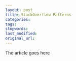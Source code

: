 ```yaml
---
layout: post
title: StackOverflow Patterns
categories:
tags:
stopwords:
last_modified:
original_url:
---
```


The article goes here

